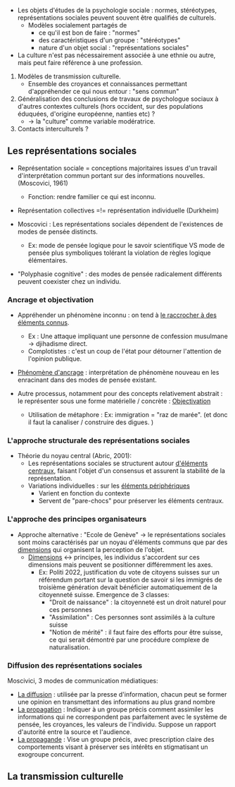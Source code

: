 - Les objets d'études de la psychologie sociale : normes, stéréotypes, représentations sociales peuvent souvent être qualifiés de culturels. 
	- Modèles socialement partagés de
		- ce qu'il est bon de faire : "normes"
		- des caractéristiques d'un groupe : "stéréotypes"
		- nature d'un objet social : "représentations sociales"
- La culture n'est pas nécessairement associée à une ethnie ou autre, mais peut faire référence à une profession. 

1. Modèles de transmission culturelle.
	- Ensemble des croyances et connaissances permettant d'appréhender ce qui nous entour : "sens commun"
2. Généralisation des conclusions de travaux de psychologue sociaux à d'autres contextes culturels (hors occident, sur des populations éduquées, d'origine européenne, nanties etc) ?
	- -> la "culture" comme variable modératrice.
3. Contacts interculturels ? 

## Les représentations sociales 

- Représentation sociale = conceptions majoritaires issues d'un travail d'interprétation commun portant sur des informations nouvelles. (Moscovici, 1961)
	- Fonction: rendre familier ce qui est inconnu.

- Représentation collectives =!= représentation individuelle (Durkheim)

- Moscovici : Les représentations sociales dépendent de l'existences de modes de pensée distincts. 
	- Ex: mode de pensée logique pour le savoir scientifique VS mode de pensée plus symboliques tolérant la violation de règles logique élémentaires.

- "Polyphasie cognitive" : des modes de pensée radicalement différents peuvent coexister chez un individu. 

### Ancrage et objectivation 

- Appréhender un phénomène inconnu : on tend à <u>le raccrocher à des éléments connus</u>.
	- Ex : Une attaque impliquant une personne de confession musulmane -> djihadisme direct.
	- Complotistes : c'est un coup de l'état pour détourner l'attention de l'opinion publique. 
- <u>Phénomène d'ancrage</u> : interprétation de phénomène nouveau en les enracinant dans des modes de pensée existant. 

- Autre processus, notamment pour des concepts relativement abstrait : le représenter sous une forme matérielle / concrète : <u>Objectivation</u>
	- Utilisation de métaphore : Ex: immigration = "raz de marée". (et donc il faut la canaliser / construire des digues. )

### L'approche structurale des représentations sociales 

- Théorie du noyau central (Abric, 2001):
	- Les représentations sociales se structurent autour <u>d'éléments centraux</u>, faisant l'objet d'un consensus et assurent la stabilité de la représentation. 
	- Variations individuelles : sur les <u>éléments périphériques</u> 
		- Varient en fonction du contexte 
		- Servent de "pare-chocs" pour préserver les éléments centraux. 

### L'approche des principes organisateurs 

- Approche alternative : "Ecole de Genève" -> le représentations sociales sont moins caractérisés par un noyau d'éléments communs que par des <u>dimensions</u> qui organisent la perception de l'objet. 
	- <u>Dimensions</u> <-> principes, les individus s'accordent sur ces dimensions mais peuvent se positionner différemment les axes. 
		- Ex: Politi 2022,  justification du vote de citoyens suisses sur un référendum portant sur la question de savoir si les immigrés de troisième génération devait bénéficier automatiquement de la citoyenneté suisse. Emergence de 3 classes:
			- "Droit de naissance" : la citoyenneté est un droit naturel pour ces personnes 
			- "Assimilation" : Ces personnes sont assimilés à la culture suisse 
			- "Notion de mérité" : il faut faire des efforts pour être suisse, ce qui serait démontré par une procédure complexe de naturalisation. 

 ### Diffusion des représentations sociales 

Moscivici, 3 modes de communication médiatiques:

- <u>La diffusion</u> : utilisée par la presse d'information, chacun peut se former une opinion en transmettant des informations au plus grand nombre 
- <u>La propagation</u> : Indiquer à un groupe précis comment assimiler les informations qui ne correspondent pas parfaitement avec le système de pensée, les croyances, les valeurs de l'individu. Suppose un rapport d'autorité entre la source et l'audience. 
- <u>La propagande</u> : Vise un groupe précis, avec prescription claire des comportements visant à préserver ses intérêts en stigmatisant un exogroupe concurrent.

## La transmission culturelle



